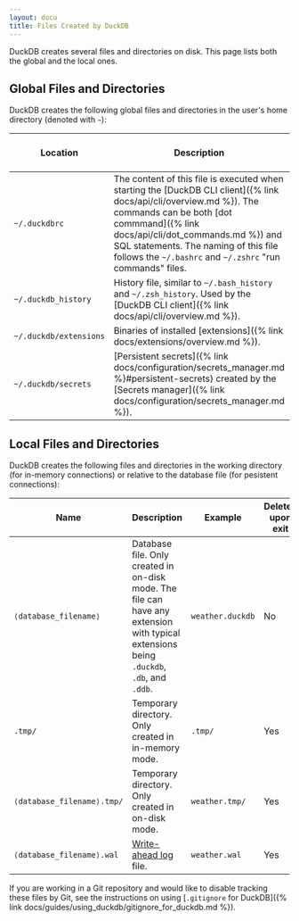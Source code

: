 ```yaml
---
layout: docu
title: Files Created by DuckDB
---
```


<div class="narrow_table"></div>

DuckDB creates several files and directories on disk. This page lists both the global and the local ones.

## Global Files and Directories

DuckDB creates the following global files and directories in the user's home directory (denoted with `~`):

| Location | Description | Shared between versions | Shared between clients |
|-------|-------------------|--|--|
| `~/.duckdbrc` | The content of this file is executed when starting the [DuckDB CLI client]({% link docs/api/cli/overview.md %}). The commands can be both [dot commmand]({% link docs/api/cli/dot_commands.md %}) and SQL statements. The naming of this file follows the `~/.bashrc` and `~/.zshrc` "run commands" files. | Yes | Only used by CLI |
| `~/.duckdb_history` | History file, similar to `~/.bash_history` and `~/.zsh_history`. Used by the [DuckDB CLI client]({% link docs/api/cli/overview.md %}). | Yes | Only used by CLI |
| `~/.duckdb/extensions` | Binaries of installed [extensions]({% link docs/extensions/overview.md %}). | No | Yes |
| `~/.duckdb/secrets` | [Persistent secrets]({% link docs/configuration/secrets_manager.md %}#persistent-secrets) created by the [Secrets manager]({% link docs/configuration/secrets_manager.md %}). | Yes | Yes |

## Local Files and Directories

DuckDB creates the following files and directories in the working directory (for in-memory connections) or relative to the database file (for pesistent connections):

| Name | Description | Example | Deleted upon exit |
|-------|-------------------|---|--|
| `⟨database_filename⟩` | Database file. Only created in on-disk mode. The file can have any extension with typical extensions being `.duckdb`, `.db`, and `.ddb`. | `weather.duckdb` |  No |
| `.tmp/` | Temporary directory. Only created in in-memory mode. | `.tmp/` | Yes |
| `⟨database_filename⟩.tmp/` | Temporary directory. Only created in on-disk mode. | `weather.tmp/` | Yes |
| `⟨database_filename⟩.wal` | [Write-ahead log](https://en.wikipedia.org/wiki/Write-ahead_logging) file. | `weather.wal` | Yes |

If you are working in a Git repository and would like to disable tracking these files by Git,
see the instructions on using [`.gitignore` for DuckDB]({% link docs/guides/using_duckdb/gitignore_for_duckdb.md %}).
